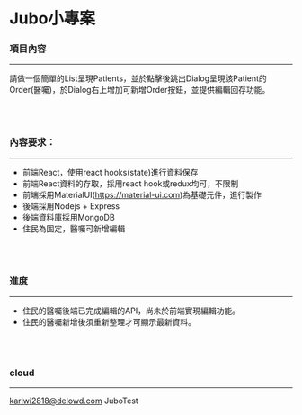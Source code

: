 # Jubo小專案

### 項目內容
---
請做一個簡單的List呈現Patients，並於點擊後跳出Dialog呈現該Patient的Order(醫囑)，於Dialog右上增加可新增Order按鈕，並提供編輯回存功能。 

<br />
<br />

### 內容要求：
---
- 前端React，使用react hooks(state)進行資料保存
- 前端React資料的存取，採用react hook或redux均可，不限制
- 前端採用MaterialUI(https://material-ui.com)為基礎元件，進行製作
- 後端採用Nodejs + Express
- 後端資料庫採用MongoDB
- 住民為固定，醫囑可新增編輯

<br />
<br />

### 進度
---
- 住民的醫囑後端已完成編輯的API，尚未於前端實現編輯功能。
- 住民的醫囑新增後須重新整理才可顯示最新資料。

<br />
<br />

### cloud
---
kariwi2818@delowd.com
JuboTest
